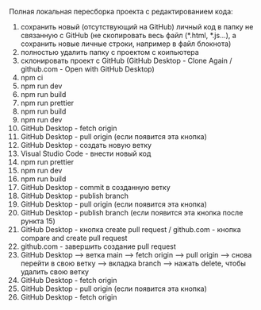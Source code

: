 Полная локальная пересборка проекта с редактированием кода:

01) сохранить новый (отсутствующий на GitHub) личный код в папку не связанную с GitHub (не скопировать весь файл (*.html, *.js...), а сохранить новые личные строки, например в файл блокнота)
02) полностью удалить папку с проектом с коипьютера
03) склонировать проект с GitHub (GitHub Desktop - Clone Again / github.com - Open with GitHub Desktop)
04) npm ci
05) npm run dev
06) npm run build
07) npm run prettier
08) npm run build
09) npm run dev
10) GitHub Desktop - fetch origin
11) GitHub Desktop - pull origin (если появится эта кнопка)
12) GitHub Desktop - создать новую ветку
13) Visual Studio Code - внести новый код
14) npm run prettier
15) npm run dev
16) npm run build
17) GitHub Desktop - commit в созданную ветку
18) GitHub Desktop - publish branch
19) GitHub Desktop - pull origin (если появится эта кнопка)
20) GitHub Desktop - publish branch (если появится эта кнопка после рункта 15)
21) GitHub Desktop - кнопка create pull request / github.com - кнопка compare and create pull request
22) github.com - завершить создание pull request
23) GitHub Desktop --> ветка main --> fetch origin --> pull origin --> снова перейти в свою ветку --> вкладка branch --> нажать delete, чтобы удалить свою ветку
24) GitHub Desktop - fetch origin
25) GitHub Desktop - pull origin (если появится эта кнопка)
26) GitHub Desktop - fetch origin



<!-- README.ru.md -->